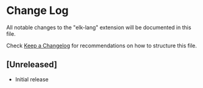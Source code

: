 # Change Log

All notable changes to the "elk-lang" extension will be documented in this file.

Check [Keep a Changelog](http://keepachangelog.com/) for recommendations on how to structure this file.

## [Unreleased]

- Initial release
